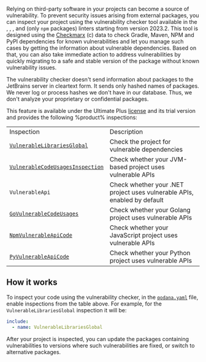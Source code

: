 [//]: # (title: Vulnerability checker)

Relying on third-party software in your projects can become a source of vulnerability. To prevent security issues arising
from external packages, you can inspect your project using the vulnerability checker tool available in the 
[](qodana-jvm.md), [](qodana-dotnet.md) [](qodana-python.md), [](qodana-go.md), and [](qodana-js.md) (only `npm` packages) linters 
starting from version 2023.2. This tool is designed using the 
[Checkmarx](https://checkmarx.com/) (c) data to check Gradle, Maven, NPM and PyPI dependencies for known vulnerabilities 
and let you manage such cases by getting the information about vulnerable dependencies. Based on that, you can also take 
immediate action to address vulnerabilities by quickly migrating to a safe and stable version of the package without 
known vulnerability issues.

The vulnerability checker doesn't send information about packages to the JetBrains server in cleartext form.
It sends only hashed names of packages. We never log or process hashes we don't have in our database. Thus, we don't 
analyze your proprietary or confidential packages.

This feature is available under the Ultimate Plus [license](pricing.md) and its trial version and provides the following
%product% inspections: 

<table>
    <tr>
        <td>Inspection</td>
        <td>Description</td>
    </tr>
    <tr>
        <td><code><a href="https://www.jetbrains.com/help/inspectopedia/VulnerableLibrariesGlobal.html">VulnerableLibrariesGlobal</a></code></td>
        <td>Check the project for vulnerable dependencies</td>
    </tr>
    <tr>
        <td><code><a href="https://www.jetbrains.com/help/inspectopedia/VulnerableCodeUsages.html">VulnerableCodeUsagesInspection</a></code></td>
        <td>Check whether your JVM-based project uses vulnerable APIs</td>
    </tr>
    <tr>
        <td><code>VulnerableApi</code></td>
        <td>Check whether your .NET project uses vulnerable APIs, enabled by default</td>
    </tr>
    <tr>
        <td><code><a href="https://www.jetbrains.com/help/inspectopedia/GoVulnerableCodeUsages.html">GoVulnerableCodeUsages</a></code></td>
        <td>Check whether your Golang project uses vulnerable APIs</td>
    </tr>
    <tr>
        <td><code><a href="https://www.jetbrains.com/help/inspectopedia/NpmVulnerableApiCode.html">NpmVulnerableApiCode</a></code></td>
        <td>Check whether your JavaScript project uses vulnerable APIs</td>
    </tr>
    <tr>
        <td><code><a href="https://www.jetbrains.com/help/inspectopedia/PyVulnerableApiCodeInspection.html">PyVulnerableApiCode</a></code></td>
        <td>Check whether your Python project uses vulnerable APIs</td>
    </tr>

</table>


## How it works

To inspect your code using the vulnerability checker, in the [`qodana.yaml`](qodana-yaml.md) file, enable inspections from the 
table above. For example, for the `VulnerableLibrariesGlobal` inspection it will be: 

<chunk id="package-checking-enable">

```yaml
include:
  - name: VulnerableLibrariesGlobal
```

</chunk>

After your project is inspected, you can update the packages containing vulnerabilities to versions where such 
vulnerabilities are fixed, or switch to alternative packages.